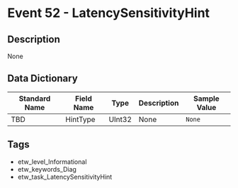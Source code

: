 # Event 52 - LatencySensitivityHint

## Description
None

## Data Dictionary
|Standard Name|Field Name|Type|Description|Sample Value|
|---|---|---|---|---|
|TBD|HintType|UInt32|None|`None`|

## Tags
* etw_level_Informational
* etw_keywords_Diag
* etw_task_LatencySensitivityHint